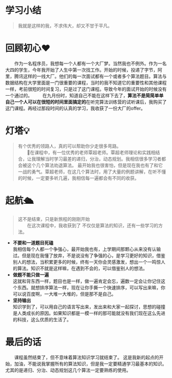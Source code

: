 # 学习小结
> 我就是这样的我，不求伟大，却又不甘于平凡。
# 回顾初心❤️
&emsp;&emsp;作为一名程序员，我想每一个人都有一个大厂梦。当然我也不例外。作为一名大四的学生，今年我开始了人生中第一次找工作。开始的时候，投递了字节，阿里，腾讯这样的一线大厂。他们的每一次面试都有一个或者多个算法题目。算法与数据结构在大学里面是一门很重要的课程，当时的我不知道它的重要性和其他课程一样，考前很短的时间复习，只是过了这门课程。导致今年的面试开始的时候没有一个通过的。
&emsp;&emsp;在九月份时，知道自己不能在这样下去了，**算法不是简简单单自己一个人可以在很短的时间里面搞定的**在听完算法训练营的试听课后，我购买了这门课程。再经过那段时间的认真的学习，我收获了一份大厂的offer。

# 灯塔💡
> 有个优秀的领路人，真的可以帮助你少走很多弯路。  
&emsp;&emsp;在课程中，有一位优秀的老师覃超老师。覃超老师理论和实践相结合，让我理解当时学习最差的递归，分治，动态规划。我相信很多学习者都会被这个几个算法劝退算法。 最开始我也很害怕，但是现在我也有了和它一战的勇气。覃超老师，在这几个算法时，用了大量的例题讲解，在听不懂的时候，一定要多听几遍，我相信每一遍都会有不同的收获。

# 起航🛳
> 这不是结束，只是新旅程的刚刚开始  
&emsp;&emsp;在这次课程中，我收获到了 不仅仅是算法的知识，还有一些学习的方法。
- **不要和一道题目死磕**  
  我相信每个人都一个争强心，最开始我也有，上学期间那颗心从来没有认输过。但是现在我懂了放弃，不是说没有了争强的心，是学习更好的知识，借鉴别人的想法，当积累更多的时候，终有一天你会灵感激发，想出一个一鸣惊人的算法。知识不就是这样嘛，在遇到不会的，可以借鉴别人的想法。
- **做题不能只做一遍**  
  这就和背东西一样，题目也是一样，做一遍肯定会忘，遍数一定会让你记住这个东西。就想排序算法一样，现在让你手撕一个快速排序，可以写出来嘛，你可以说百度啊，一大堆一大堆的，但是那不是自己。
- **坚持输出**  
  知识学到了，可以用自己的语言写出来，发出来和大家一起探讨，思想的碰撞是人类成长的原因。如果知识都是一模一样的那可能就没有我们现在这么先进的科技，这么优质的生活了。

# 最后的话
&emsp;&emsp;课程虽然结束了，但不意味着算法知识学习就结束了。 这是我新的起点的开始，加油，不能说我掌握所有的算法知识，但是我一定要精通学习最基本的知识。尤其的是递归、分治、动态规划这几个算法一定要熟练的使用。